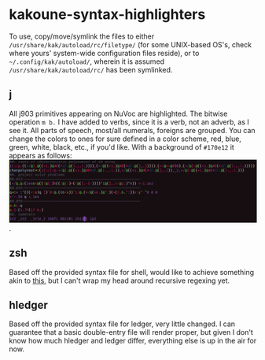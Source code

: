 # kakoune-syntax-highlighters
To use, copy/move/symlink the files to either `/usr/share/kak/autoload/rc/filetype/` (for some UNIX-based OS's, check where yours' system-wide configuration files reside), or to `~/.config/kak/autoload/`, wherein it is assumed `/usr/share/kak/autoload/rc/` has been symlinked.​

## j
All j903 primitives appearing on NuVoc are highlighted. The bitwise operation `m b.` I have added to verbs, since it is a verb, not an adverb, as I see it. All parts of speech, most/all numerals, foreigns are grouped. You can change the colors to ones for sure defined in a color scheme, red, blue, green, white, black, etc., if you'd like. With a background of `#170e12` it appears as follows: ![](https://github.com/communistkiro/kakoune-syntax-highlighters/blob/master/1643838221.png).

## zsh
Based off the provided syntax file for shell, would like to achieve something akin to [this](https://github.com/zdharma/fast-syntax-highlighting/), but I can't wrap my head around recursive regexing yet.
​
## hledger
Based off the provided syntax file for ledger, very little changed. I can guarantee that a basic double-entry file will render proper, but given I don't know how much hledger and ledger differ, everything else is up in the air for now.
